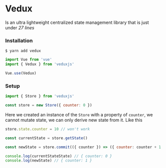 # Vedux

Is an ultra lightweight centralized state management library that is just under  _27 lines_

### Installation

```shell
$ yarn add vedux
```

```javascript
import Vue from 'vue'
import { Vedux } from 'veduxjs'

Vue.use(Vedux)
```

### Setup

```javascript
import { Store } from 'veduxjs'

const store = new Store({ counter: 0 })
```

Here we created an instance of the `Store` with a property of `counter`, we cannot mutate state, we can only derive new state from it. Like this

```javascript
store.state.counter = 10 // won't work

const currentState = store.getState()

const newState = store.commit(({ counter }) => ({ counter: counter + 1 }))

console.log(currentStateState) // { counter: 0 }
console.log(newState) // { counter: 1 }
```